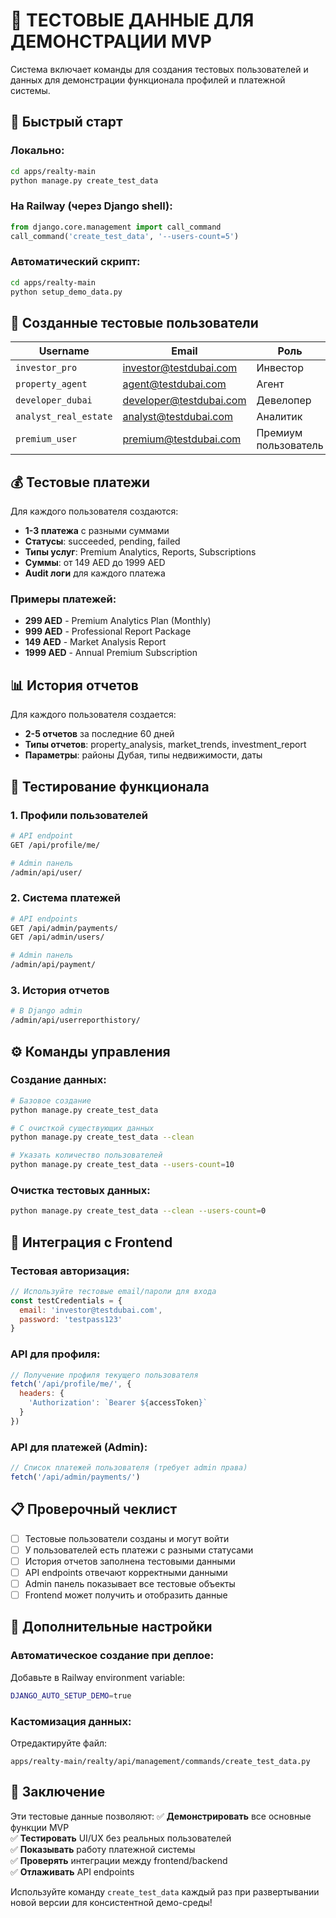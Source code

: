 # 🎯 ТЕСТОВЫЕ ДАННЫЕ ДЛЯ ДЕМОНСТРАЦИИ MVP

Система включает команды для создания тестовых пользователей и данных для демонстрации функционала профилей и платежной системы.

## 🚀 Быстрый старт

### Локально:
```bash
cd apps/realty-main
python manage.py create_test_data
```

### На Railway (через Django shell):
```python
from django.core.management import call_command
call_command('create_test_data', '--users-count=5')
```

### Автоматический скрипт:
```bash
cd apps/realty-main
python setup_demo_data.py
```

## 👥 Созданные тестовые пользователи

| Username | Email | Роль | Пароль |
|----------|-------|------|--------|
| `investor_pro` | investor@testdubai.com | Инвестор | `testpass123` |
| `property_agent` | agent@testdubai.com | Агент | `testpass123` |
| `developer_dubai` | developer@testdubai.com | Девелопер | `testpass123` |
| `analyst_real_estate` | analyst@testdubai.com | Аналитик | `testpass123` |
| `premium_user` | premium@testdubai.com | Премиум пользователь | `testpass123` |

## 💰 Тестовые платежи

Для каждого пользователя создаются:
- **1-3 платежа** с разными суммами
- **Статусы**: succeeded, pending, failed
- **Типы услуг**: Premium Analytics, Reports, Subscriptions
- **Суммы**: от 149 AED до 1999 AED
- **Audit логи** для каждого платежа

### Примеры платежей:
- **299 AED** - Premium Analytics Plan (Monthly)
- **999 AED** - Professional Report Package  
- **149 AED** - Market Analysis Report
- **1999 AED** - Annual Premium Subscription

## 📊 История отчетов

Для каждого пользователя создается:
- **2-5 отчетов** за последние 60 дней
- **Типы отчетов**: property_analysis, market_trends, investment_report
- **Параметры**: районы Дубая, типы недвижимости, даты

## 🔗 Тестирование функционала

### 1. **Профили пользователей**
```bash
# API endpoint
GET /api/profile/me/

# Admin панель  
/admin/api/user/
```

### 2. **Система платежей**
```bash
# API endpoints
GET /api/admin/payments/
GET /api/admin/users/

# Admin панель
/admin/api/payment/
```

### 3. **История отчетов**  
```bash
# В Django admin
/admin/api/userreporthistory/
```

## ⚙️ Команды управления

### Создание данных:
```bash
# Базовое создание
python manage.py create_test_data

# С очисткой существующих данных  
python manage.py create_test_data --clean

# Указать количество пользователей
python manage.py create_test_data --users-count=10
```

### Очистка тестовых данных:
```bash
python manage.py create_test_data --clean --users-count=0
```

## 🎨 Интеграция с Frontend

### Тестовая авторизация:
```javascript
// Используйте тестовые email/пароли для входа
const testCredentials = {
  email: 'investor@testdubai.com',
  password: 'testpass123'
}
```

### API для профиля:
```javascript
// Получение профиля текущего пользователя
fetch('/api/profile/me/', {
  headers: {
    'Authorization': `Bearer ${accessToken}`
  }
})
```

### API для платежей (Admin):
```javascript  
// Список платежей пользователя (требует admin права)
fetch('/api/admin/payments/')
```

## 📋 Проверочный чеклист

- [ ] Тестовые пользователи созданы и могут войти
- [ ] У пользователей есть платежи с разными статусами
- [ ] История отчетов заполнена тестовыми данными  
- [ ] API endpoints отвечают корректными данными
- [ ] Admin панель показывает все тестовые объекты
- [ ] Frontend может получить и отобразить данные

## 🔧 Дополнительные настройки

### Автоматическое создание при деплое:
Добавьте в Railway environment variable:
```bash
DJANGO_AUTO_SETUP_DEMO=true
```

### Кастомизация данных:
Отредактируйте файл:
```
apps/realty-main/realty/api/management/commands/create_test_data.py
```

## 🎯 Заключение

Эти тестовые данные позволяют:
✅ **Демонстрировать** все основные функции MVP  
✅ **Тестировать** UI/UX без реальных пользователей  
✅ **Показывать** работу платежной системы  
✅ **Проверять** интеграции между frontend/backend  
✅ **Отлаживать** API endpoints

Используйте команду `create_test_data` каждый раз при развертывании новой версии для консистентной демо-среды!

